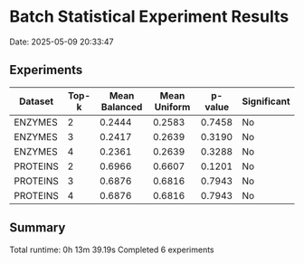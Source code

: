 # Batch Statistical Experiment Results

Date: 2025-05-09 20:33:47

## Experiments

| Dataset | Top-k | Mean Balanced | Mean Uniform | p-value | Significant |
|---------|-------|---------------|--------------|---------|-------------|
| ENZYMES | 2 | 0.2444 | 0.2583 | 0.7458 | No |
| ENZYMES | 3 | 0.2417 | 0.2639 | 0.3190 | No |
| ENZYMES | 4 | 0.2361 | 0.2639 | 0.3288 | No |
| PROTEINS | 2 | 0.6966 | 0.6607 | 0.1201 | No |
| PROTEINS | 3 | 0.6876 | 0.6816 | 0.7943 | No |
| PROTEINS | 4 | 0.6876 | 0.6816 | 0.7943 | No |

## Summary

Total runtime: 0h 13m 39.19s
Completed 6 experiments

